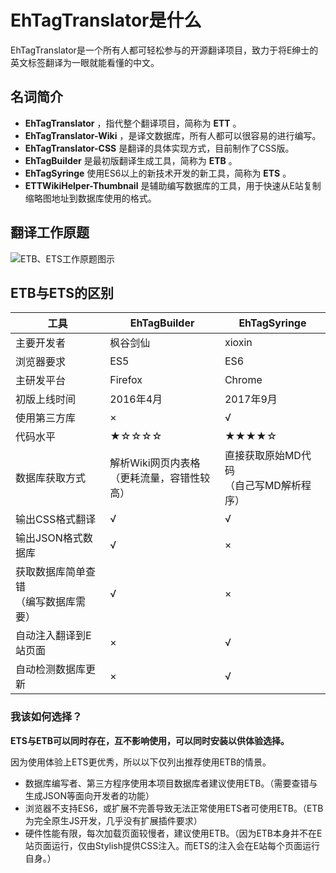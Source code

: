 # EhTagTranslator是什么
EhTagTranslator是一个所有人都可轻松参与的开源翻译项目，致力于将E绅士的英文标签翻译为一眼就能看懂的中文。

## 名词简介
* **EhTagTranslator** ，指代整个翻译项目，简称为 **ETT** 。
* **EhTagTranslator-Wiki** ，是译文数据库，所有人都可以很容易的进行编写。
* **EhTagTranslator-CSS** 是翻译的具体实现方式，目前制作了CSS版。
* **EhTagBuilder** 是最初版翻译生成工具，简称为 **ETB** 。
* **EhTagSyringe** 使用ES6以上的新技术开发的新工具，简称为 **ETS** 。
* **ETTWikiHelper-Thumbnail** 是辅助编写数据库的工具，用于快速从E站复制缩略图地址到数据库使用的格式。

## 翻译工作原题
![ETB、ETS工作原题图示](https://raw.githubusercontent.com/wiki/Mapaler/EhTagTranslator/document/images/diff_with_etb_ets.png)

## ETB与ETS的区别

| 工具 | EhTagBuilder | EhTagSyringe |
| --- | --- | --- |
| 主要开发者 | 枫谷剑仙 | xioxin |
| 浏览器要求 | ES5 | ES6 |
| 主研发平台 | Firefox | Chrome |
| 初版上线时间 | 2016年4月 | 2017年9月 |
| 使用第三方库 | × | √ |
| 代码水平 | ★☆☆☆☆ | ★★★★☆ |
| 数据库获取方式 | 解析Wiki网页内表格<br>（更耗流量，容错性较高） | 直接获取原始MD代码<br>（自己写MD解析程序） |
| 输出CSS格式翻译 | √ | √ |
| 输出JSON格式数据库 | √ | × |
| 获取数据库简单查错<br>（编写数据库需要） | √ | × |
| 自动注入翻译到E站页面 | × | √ |
| 自动检测数据库更新 | × | √ |

### 我该如何选择？

**ETS与ETB可以同时存在，互不影响使用，可以同时安装以供体验选择。**

因为使用体验上ETS更优秀，所以以下仅列出推荐使用ETB的情景。
* 数据库编写者、第三方程序使用本项目数据库者建议使用ETB。（需要查错与生成JSON等面向开发者的功能）
* 浏览器不支持ES6，或扩展不完善导致无法正常使用ETS者可使用ETB。（ETB为完全原生JS开发，几乎没有扩展插件要求）
* 硬件性能有限，每次加载页面较慢者，建议使用ETB。（因为ETB本身并不在E站页面运行，仅由Stylish提供CSS注入。而ETS的注入会在E站每个页面运行自身。）
